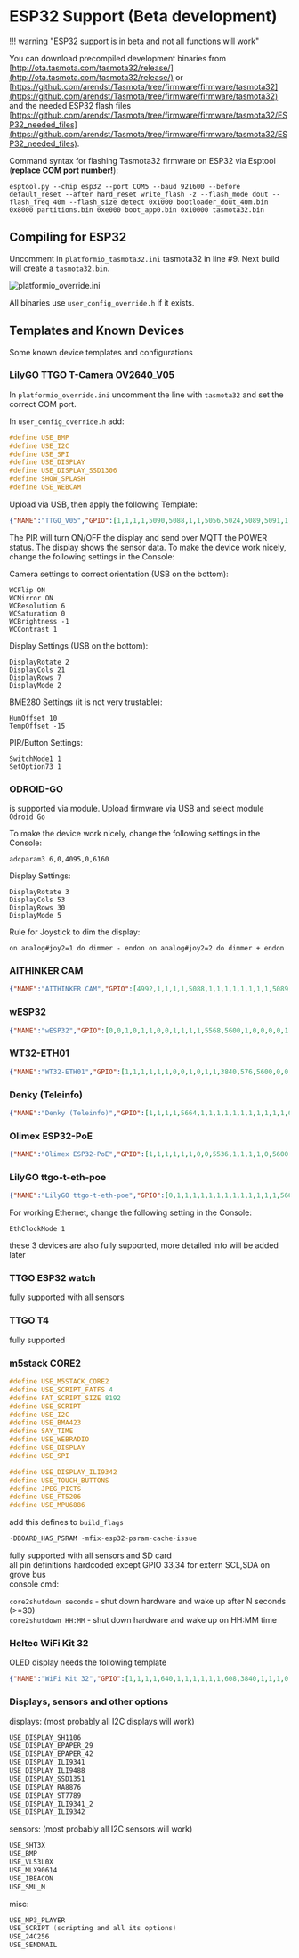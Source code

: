 # ESP32 Support (Beta development)

!!! warning "ESP32 support is in beta and not all functions will work"

You can download precompiled development binaries from [http://ota.tasmota.com/tasmota32/release/](http://ota.tasmota.com/tasmota32/release/) or [https://github.com/arendst/Tasmota/tree/firmware/firmware/tasmota32](https://github.com/arendst/Tasmota/tree/firmware/firmware/tasmota32) and the needed ESP32 flash files [https://github.com/arendst/Tasmota/tree/firmware/firmware/tasmota32/ESP32_needed_files](https://github.com/arendst/Tasmota/tree/firmware/firmware/tasmota32/ESP32_needed_files).

Command syntax for flashing Tasmota32 firmware on ESP32 via Esptool (**replace COM port number!**):
```
esptool.py --chip esp32 --port COM5 --baud 921600 --before default_reset --after hard_reset write_flash -z --flash_mode dout --flash_freq 40m --flash_size detect 0x1000 bootloader_dout_40m.bin 0x8000 partitions.bin 0xe000 boot_app0.bin 0x10000 tasmota32.bin
```

## Compiling for ESP32

Uncomment in `platformio_tasmota32.ini` tasmota32 in line #9. Next build will create a `tasmota32.bin`. 

![platformio_override.ini](_media/esp32-pio.jpg)

All binaries use `user_config_override.h` if it exists.

## Templates and Known Devices

Some known device templates and configurations

### LilyGO TTGO T-Camera OV2640_V05

In `platformio_override.ini` uncomment the line with `tasmota32` and set the correct COM port. 

In `user_config_override.h` add:

```c
#define USE_BMP
#define USE_I2C
#define USE_SPI
#define USE_DISPLAY
#define USE_DISPLAY_SSD1306
#define SHOW_SPLASH
#define USE_WEBCAM
```

Upload via USB, then apply the following Template:

```json
{"NAME":"TTGO_V05","GPIO":[1,1,1,1,5090,5088,1,1,5056,5024,5089,5091,1,1,5092,5184,0,640,608,5093,0,5152,4928,5120,0,0,0,0,4992,160,32,1,5094,0,0,5095],"FLAG":0,"BASE":2}
```

The PIR will turn ON/OFF the display and send over MQTT the POWER status. The display shows the sensor data.
To make the device work nicely, change the following settings in the Console:

Camera settings to correct orientation (USB on the bottom):
```
WCFlip ON
WCMirror ON
WCResolution 6
WCSaturation 0
WCBrightness -1
WCContrast 1
```

Display Settings (USB on the bottom):
```
DisplayRotate 2
DisplayCols 21
DisplayRows 7
DisplayMode 2
```

BME280 Settings (it is not very trustable):
```
HumOffset 10
TempOffset -15
```

PIR/Button Settings:
```
SwitchMode1 1
SetOption73 1
```

### ODROID-GO

is supported via module. Upload firmware via USB and select module `Odroid Go`


To make the device work nicely, change the following settings in the Console:
```
adcparam3 6,0,4095,0,6160
```

Display Settings:
```
DisplayRotate 3
DisplayCols 53
DisplayRows 30
DisplayMode 5
```


Rule for Joystick to dim the display:
```
on analog#joy2=1 do dimmer - endon on analog#joy2=2 do dimmer + endon
```

### AITHINKER CAM

```json
{"NAME":"AITHINKER CAM","GPIO":[4992,1,1,1,1,5088,1,1,1,1,1,1,1,1,5089,5090,0,5091,5184,5152,0,5120,5024,5056,0,0,0,0,4928,1,5094,5095,5092,0,0,5093],"FLAG":0,"BASE":1}
```

### wESP32

```json
{"NAME":"wESP32","GPIO":[0,0,1,0,1,1,0,0,1,1,1,1,5568,5600,1,0,0,0,0,1,0,0,0,0,0,0,0,0,1,1,1,1,1,0,0,1],"FLAG":0,"BASE":1}

```

### WT32-ETH01

```json
{"NAME":"WT32-ETH01","GPIO":[1,1,1,1,1,1,0,0,1,0,1,1,3840,576,5600,0,0,0,0,5568,0,0,0,0,0,0,0,0,1,1,0,1,1,0,0,1],"FLAG":0,"BASE":1}
```

### Denky (Teleinfo)

```json
{"NAME":"Denky (Teleinfo)","GPIO":[1,1,1,1,5664,1,1,1,1,1,1,1,1,1,1,1,0,1,1,1,0,1376,1,1,0,0,0,0,1,5632,1,1,1,0,0,1],"FLAG":0,"BASE":1}
```

### Olimex ESP32-PoE

```json
{"NAME":"Olimex ESP32-PoE","GPIO":[1,1,1,1,1,1,0,0,5536,1,1,1,1,0,5600,0,0,0,0,5568,0,0,0,0,0,0,0,0,1,1,1,1,1,0,0,1],"FLAG":0,"BASE":1}
```

### LilyGO ttgo-t-eth-poe

```json
{"NAME":"LilyGO ttgo-t-eth-poe","GPIO":[0,1,1,1,1,1,1,1,1,1,1,1,1,1,5600,1,0,1,1,5568,0,1,1,1,0,0,0,0,1,1,1,1,1,0,0,1],"FLAG":0,"BASE":1}
```

For working Ethernet, change the following setting in the Console:
```
EthClockMode 1
```

these 3 devices are also fully supported, more detailed info will be added later  

### TTGO ESP32 watch  
fully supported with all sensors  

### TTGO T4 
fully supported

### m5stack CORE2
```c  
#define USE_M5STACK_CORE2  
#define USE_SCRIPT_FATFS 4  
#define FAT_SCRIPT_SIZE 8192  
#define USE_SCRIPT  
#define USE_I2C  
#define USE_BMA423  
#define SAY_TIME  
#define USE_WEBRADIO  
#define USE_DISPLAY  
#define USE_SPI  

#define USE_DISPLAY_ILI9342  
#define USE_TOUCH_BUTTONS  
#define JPEG_PICTS  
#define USE_FT5206  
#define USE_MPU6886  
```

add this defines to `build_flags`

```c  
-DBOARD_HAS_PSRAM -mfix-esp32-psram-cache-issue
```

fully supported with all sensors and SD card  
all pin definitions hardcoded except GPIO 33,34 for extern SCL,SDA on grove bus  
console cmd:  

`core2shutdown seconds` - shut down hardware and wake up after N seconds (>=30)  
`core2shutdown HH:MM` - shut down hardware and wake up on HH:MM time  


### Heltec WiFi Kit 32
OLED display needs the following template

```json
{"NAME":"WiFi Kit 32","GPIO":[1,1,1,1,640,1,1,1,1,1,1,608,3840,1,1,1,0,1,1,1,0,224,1,1,0,0,0,0,1,1,1,1,1,0,0,1],"FLAG":0,"BASE":1}
```


### Displays, sensors and other options 

displays: (most probably all I2C displays will work)    

```c
USE_DISPLAY_SH1106  
USE_DISPLAY_EPAPER_29  
USE_DISPLAY_EPAPER_42  
USE_DISPLAY_ILI9341  
USE_DISPLAY_ILI9488  
USE_DISPLAY_SSD1351  
USE_DISPLAY_RA8876  
USE_DISPLAY_ST7789  
USE_DISPLAY_ILI9341_2  
USE_DISPLAY_ILI9342  
```

sensors:  (most probably all I2C sensors will work)    

```c
USE_SHT3X  
USE_BMP  
USE_VL53L0X  
USE_MLX90614  
USE_IBEACON  
USE_SML_M  
```

misc:  
```c
USE_MP3_PLAYER  
USE_SCRIPT (scripting and all its options)  
USE_24C256  
USE_SENDMAIL  
```
